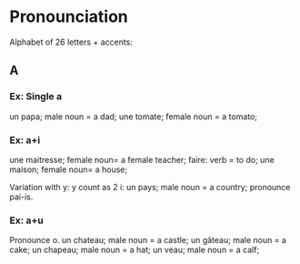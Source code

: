 # Pronounciation

Alphabet of 26 letters + accents:
## A

### Ex: Single a
un papa; male noun = a dad;
une tomate; female noun = a tomato;

### Ex: a+i
une maitresse; female noun= a female teacher;
faire: verb = to do;
une maison; female noun= a house;

Variation with y: y count as 2 i:
un pays; male noun = a country;
pronounce pai-is.

### Ex: a+u
Pronounce o.
un chateau; male noun = a castle;
un gâteau; male noun = a cake;
un chapeau; male noun = a hat;
un veau; male noun = a calf;
